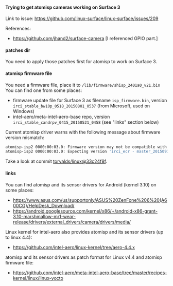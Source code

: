 #### Trying to get atomisp cameras working on Surface 3

Link to issue: https://github.com/linux-surface/linux-surface/issues/209

References:
- https://github.com/jhand2/surface-camera
  [I referenced GPIO part.]

#### patches dir

You need to apply those patches first for atomisp to work on Surface 3.

#### atomisp firmware file

You need a firmware file, place it to `/lib/firmware/shisp_2401a0_v21.bin`
You can find one from some places:
- firmware update file for Surface 3 as filename `isp_firmware.bin`, version `irci_stable_bw10p_0518_20150801_0537` (from Microsoft, used on Windows)
- intel-aero/meta-intel-aero-base repo, version `irci_stable_candrpv_0415_20150521_0458` (see "links" section below)

Current atomisp driver warns with the following message about firmware version mismatch:
```bash
atomisp-isp2 0000:00:03.0: Firmware version may not be compatible with this driver
atomisp-isp2 0000:00:03.0: Expecting version 'irci_ecr - master_20150911_0724', but firmware is 'irci_stable_candrpv_0415_20150521_0458'.
```

Take a look at commit [torvalds/linux@33c24f8f](https://github.com/torvalds/linux/commit/33c24f8f5a2716824bb0af959d7eb87c94133cfc).

#### links

You can find atomisp and its sensor drivers for Android (kernel 3.10) on some places:
- https://www.asus.com/us/supportonly/ASUS%20ZenFone%206%20(A600CG)/HelpDesk_Download/
- https://android.googlesource.com/kernel/x86/+/android-x86-grant-3.10-marshmallow-mr1-wear-release/drivers/external_drivers/camera/drivers/media/

Linux kernel for intel-aero also provides atomisp and its sensor drivers (up to linux 4.4):
- https://github.com/intel-aero/linux-kernel/tree/aero-4.4.x

atomisp and its sensor drivers as patch format for Linux v4.4 and atomisp firmware file:
- https://github.com/intel-aero/meta-intel-aero-base/tree/master/recipes-kernel/linux/linux-yocto
